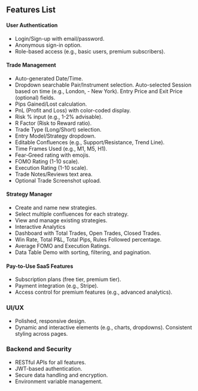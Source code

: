## Features List
#### User Authentication
- Login/Sign-up with email/password.
- Anonymous sign-in option.
- Role-based access (e.g., basic users, premium subscribers).
#### Trade Management
- Auto-generated Date/Time.
- Dropdown searchable Pair/Instrument selection.
Auto-selected Session based on time (e.g., London, - New York).
Entry Price and Exit Price (optional) fields.
- Pips Gained/Lost calculation.
- PnL (Profit and Loss) with color-coded display.
- Risk % input (e.g., 1-2% advisable).
- R Factor (Risk to Reward ratio).
- Trade Type (Long/Short) selection.
- Entry Model/Strategy dropdown.
- Editable Confluences (e.g., Support/Resistance, Trend Line).
- Time Frames Used (e.g., M1, M5, H1).
- Fear-Greed rating with emojis.
- FOMO Rating (1-10 scale).
- Execution Rating (1-10 scale).
- Trade Notes/Reviews text area.
- Optional Trade Screenshot upload.
#### Strategy Manager
- Create and name new strategies.
- Select multiple confluences for each strategy.
- View and manage existing strategies.
- Interactive Analytics
- Dashboard with Total Trades, Open Trades, Closed Trades.
- Win Rate, Total P&L, Total Pips, Rules Followed percentage.
- Average FOMO and Execution Ratings.
- Data Table Demo with sorting, filtering, and pagination.
#### Pay-to-Use SaaS Features
- Subscription plans (free tier, premium tier).
- Payment integration (e.g., Stripe).
- Access control for premium features (e.g., advanced analytics).

### UI/UX
- Polished, responsive design.
- Dynamic and interactive elements (e.g., charts, dropdowns).
Consistent styling across pages.
### Backend and Security
- RESTful APIs for all features.
- JWT-based authentication.
- Secure data handling and encryption.
- Environment variable management.